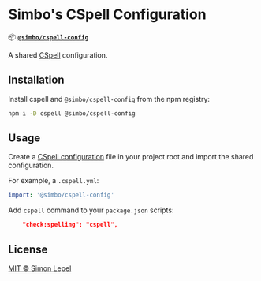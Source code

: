 # Simbo's CSpell Configuration

📦 [**`@simbo/cspell-config`**](https://npmjs.com/package/@simbo/cspell-config)

A shared [CSpell](https://cspell.org/) configuration.

## Installation

Install cspell and `@simbo/cspell-config` from the npm registry:

```bash
npm i -D cspell @simbo/cspell-config
```

## Usage

Create a [CSpell configuration](https://cspell.org/docs/Configuration) file in
your project root and import the shared configuration.

For example, a `.cspell.yml`:

```yml
import: '@simbo/cspell-config'
```

Add `cspell` command to your `package.json` scripts:

```json
    "check:spelling": "cspell",
```

## License

[MIT © Simon Lepel](http://simbo.mit-license.org/2025/)
